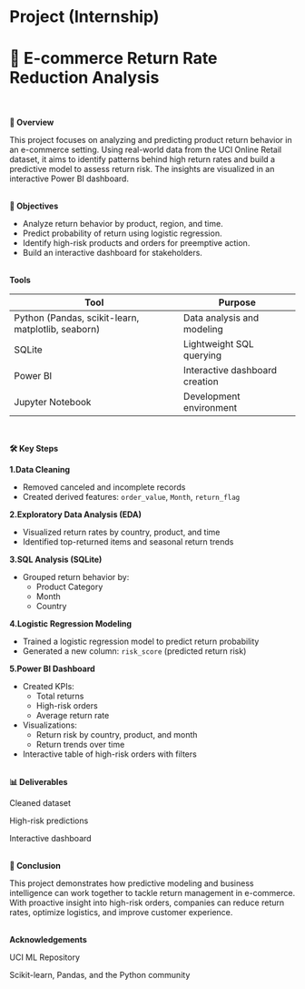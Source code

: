 # Project (Internship)
# 🛒 E-commerce Return Rate Reduction Analysis <br><br>

**📌 Overview**

This project focuses on analyzing and predicting product return behavior in an e-commerce setting. Using real-world data from the UCI Online Retail dataset, it aims to identify patterns behind high return rates and build a predictive model to assess return risk. The insights are visualized in an interactive Power BI dashboard.<br><br>

**🎯 Objectives**
- Analyze return behavior by product, region, and time.
- Predict probability of return using logistic regression.
- Identify high-risk products and orders for preemptive action.
- Build an interactive dashboard for stakeholders.<br><br>

**Tools**

| Tool                                               | Purpose                        |
| -------------------------------------------------- | ------------------------------ |
| Python (Pandas, scikit-learn, matplotlib, seaborn) | Data analysis and modeling     |
| SQLite                                             | Lightweight SQL querying       |
| Power BI                                           | Interactive dashboard creation |
| Jupyter Notebook                                   | Development environment        |
<br>


**🛠 Key Steps**

**1.Data Cleaning**
- Removed canceled and incomplete records
- Created derived features: `order_value`, `Month`, `return_flag`

**2.Exploratory Data Analysis (EDA)**
- Visualized return rates by country, product, and time
- Identified top-returned items and seasonal return trends

**3.SQL Analysis (SQLite)**
- Grouped return behavior by:
  - Product Category
  - Month
  - Country

**4.Logistic Regression Modeling**
- Trained a logistic regression model to predict return probability
- Generated a new column: `risk_score` (predicted return risk)

**5.Power BI Dashboard**
- Created KPIs:
  - Total returns
  - High-risk orders
  - Average return rate
- Visualizations:
  - Return risk by country, product, and month
  - Return trends over time
- Interactive table of high-risk orders with filters <br><br>

**📊 Deliverables**

 Cleaned dataset 

 High-risk predictions 

 Interactive dashboard <br><br>

**🏁 Conclusion**

This project demonstrates how predictive modeling and business intelligence can work together to tackle return management in e-commerce. With proactive insight into high-risk orders, companies can reduce return rates, optimize logistics, and improve customer experience. <br><br>

**Acknowledgements**

UCI ML Repository

Scikit-learn, Pandas, and the Python community

